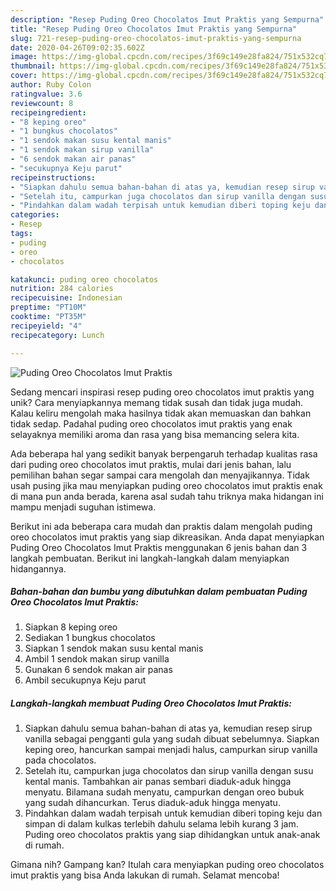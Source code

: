 ```yaml
---
description: "Resep Puding Oreo Chocolatos Imut Praktis yang Sempurna"
title: "Resep Puding Oreo Chocolatos Imut Praktis yang Sempurna"
slug: 721-resep-puding-oreo-chocolatos-imut-praktis-yang-sempurna
date: 2020-04-26T09:02:35.602Z
image: https://img-global.cpcdn.com/recipes/3f69c149e28fa824/751x532cq70/puding-oreo-chocolatos-imut-praktis-foto-resep-utama.jpg
thumbnail: https://img-global.cpcdn.com/recipes/3f69c149e28fa824/751x532cq70/puding-oreo-chocolatos-imut-praktis-foto-resep-utama.jpg
cover: https://img-global.cpcdn.com/recipes/3f69c149e28fa824/751x532cq70/puding-oreo-chocolatos-imut-praktis-foto-resep-utama.jpg
author: Ruby Colon
ratingvalue: 3.6
reviewcount: 8
recipeingredient:
- "8 keping oreo"
- "1 bungkus chocolatos"
- "1 sendok makan susu kental manis"
- "1 sendok makan sirup vanilla"
- "6 sendok makan air panas"
- "secukupnya Keju parut"
recipeinstructions:
- "Siapkan dahulu semua bahan-bahan di atas ya, kemudian resep sirup vanilla sebagai pengganti gula yang sudah dibuat sebelumnya. Siapkan keping oreo, hancurkan sampai menjadi halus, campurkan sirup vanilla pada chocolatos."
- "Setelah itu, campurkan juga chocolatos dan sirup vanilla dengan susu kental manis. Tambahkan air panas sembari diaduk-aduk hingga menyatu. Bilamana sudah menyatu, campurkan dengan oreo bubuk yang sudah dihancurkan. Terus diaduk-aduk hingga menyatu."
- "Pindahkan dalam wadah terpisah untuk kemudian diberi toping keju dan simpan di dalam kulkas terlebih dahulu selama lebih kurang 3 jam. Puding oreo chocolatos praktis yang siap dihidangkan untuk anak-anak di rumah."
categories:
- Resep
tags:
- puding
- oreo
- chocolatos

katakunci: puding oreo chocolatos 
nutrition: 284 calories
recipecuisine: Indonesian
preptime: "PT10M"
cooktime: "PT35M"
recipeyield: "4"
recipecategory: Lunch

---
```



![Puding Oreo Chocolatos Imut Praktis](https://img-global.cpcdn.com/recipes/3f69c149e28fa824/751x532cq70/puding-oreo-chocolatos-imut-praktis-foto-resep-utama.jpg)

Sedang mencari inspirasi resep puding oreo chocolatos imut praktis yang unik? Cara menyiapkannya memang tidak susah dan tidak juga mudah. Kalau keliru mengolah maka hasilnya tidak akan memuaskan dan bahkan tidak sedap. Padahal puding oreo chocolatos imut praktis yang enak selayaknya memiliki aroma dan rasa yang bisa memancing selera kita.



Ada beberapa hal yang sedikit banyak berpengaruh terhadap kualitas rasa dari puding oreo chocolatos imut praktis, mulai dari jenis bahan, lalu pemilihan bahan segar sampai cara mengolah dan menyajikannya. Tidak usah pusing jika mau menyiapkan puding oreo chocolatos imut praktis enak di mana pun anda berada, karena asal sudah tahu triknya maka hidangan ini mampu menjadi suguhan istimewa.


Berikut ini ada beberapa cara mudah dan praktis dalam mengolah puding oreo chocolatos imut praktis yang siap dikreasikan. Anda dapat menyiapkan Puding Oreo Chocolatos Imut Praktis menggunakan 6 jenis bahan dan 3 langkah pembuatan. Berikut ini langkah-langkah dalam menyiapkan hidangannya.

<!--inarticleads1-->

##### Bahan-bahan dan bumbu yang dibutuhkan dalam pembuatan Puding Oreo Chocolatos Imut Praktis:

1. Siapkan 8 keping oreo
1. Sediakan 1 bungkus chocolatos
1. Siapkan 1 sendok makan susu kental manis
1. Ambil 1 sendok makan sirup vanilla
1. Gunakan 6 sendok makan air panas
1. Ambil secukupnya Keju parut




<!--inarticleads2-->

##### Langkah-langkah membuat Puding Oreo Chocolatos Imut Praktis:

1. Siapkan dahulu semua bahan-bahan di atas ya, kemudian resep sirup vanilla sebagai pengganti gula yang sudah dibuat sebelumnya. Siapkan keping oreo, hancurkan sampai menjadi halus, campurkan sirup vanilla pada chocolatos.
1. Setelah itu, campurkan juga chocolatos dan sirup vanilla dengan susu kental manis. Tambahkan air panas sembari diaduk-aduk hingga menyatu. Bilamana sudah menyatu, campurkan dengan oreo bubuk yang sudah dihancurkan. Terus diaduk-aduk hingga menyatu.
1. Pindahkan dalam wadah terpisah untuk kemudian diberi toping keju dan simpan di dalam kulkas terlebih dahulu selama lebih kurang 3 jam. Puding oreo chocolatos praktis yang siap dihidangkan untuk anak-anak di rumah.




Gimana nih? Gampang kan? Itulah cara menyiapkan puding oreo chocolatos imut praktis yang bisa Anda lakukan di rumah. Selamat mencoba!
